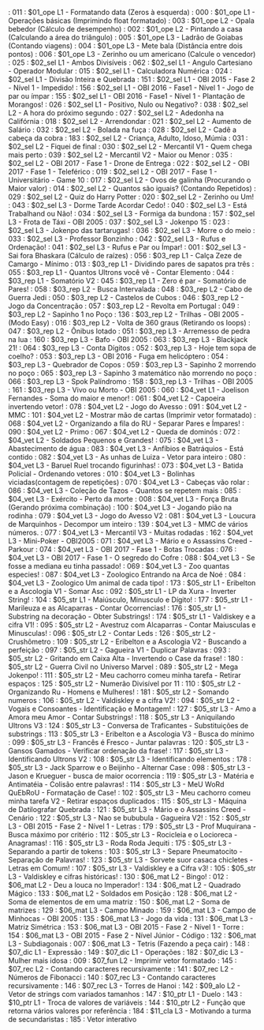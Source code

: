 [](../base/011/Readme.md) : 011 : $01_ope L1 - Formatando data (Zeros à esquerda)
[](../base/000/Readme.md) : 000 : $01_ope L1 - Operações básicas (Imprimindo float formatado)
[](../base/003/Readme.md) : 003 : $01_ope L2 - Opala bebedor (Cálculo de desempenho)
[](../base/002/Readme.md) : 002 : $01_ope L2 - Pintando a casa (Calculando a área do triângulo)
[](../base/005/Readme.md) : 005 : $01_ope L3 - Ladrão de Goiabas (Contando viagens)
[](../base/004/Readme.md) : 004 : $01_ope L3 - Mete bala (Distância entre dois pontos)
[](../base/006/Readme.md) : 006 : $01_ope L3 - Zerinho ou um americano (Calcule o vencedor)
[](../base/025/Readme.md) : 025 : $02_sel L1 - Ambos Divisíveis
[](../base/062/Readme.md) : 062 : $02_sel L1 - Angulo Cartesiano - Operador Modular
[](../base/015/Readme.md) : 015 : $02_sel L1 - Calculadora Numérica
[](../base/024/Readme.md) : 024 : $02_sel L1 - Divisão Inteira e Quebrada
[](../base/151/Readme.md) : 151 : $02_sel L1 - OBI 2015 - Fase 2 - Nível 1 - Impedido!
[](../base/156/Readme.md) : 156 : $02_sel L1 - OBI 2016 - Fase1 - Nível 1 - Jogo de par ou ímpar
[](../base/155/Readme.md) : 155 : $02_sel L1 - OBI 2016 - Fase1 - Nível 1 - Plantação de Morangos!
[](../base/026/Readme.md) : 026 : $02_sel L1 - Positivo, Nulo ou Negativo?
[](../base/038/Readme.md) : 038 : $02_sel L2 - A hora do próximo segundo
[](../base/027/Readme.md) : 027 : $02_sel L2 - Adedonha na Califórnia
[](../base/018/Readme.md) : 018 : $02_sel L2 - Arrendondar
[](../base/021/Readme.md) : 021 : $02_sel L2 - Aumento de Salário
[](../base/032/Readme.md) : 032 : $02_sel L2 - Bolada na fuça
[](../base/028/Readme.md) : 028 : $02_sel L2 - Cadê a cabeça da cobra
[](../base/183/Readme.md) : 183 : $02_sel L2 - Criança, Adulto, Idoso, Múmia
[](../base/031/Readme.md) : 031 : $02_sel L2 - Fiquei de final
[](../base/030/Readme.md) : 030 : $02_sel L2 - Mercantil V1 - Quem chega mais perto
[](../base/039/Readme.md) : 039 : $02_sel L2 - Mercantil V2 - Maior ou Menor
[](../base/035/Readme.md) : 035 : $02_sel L2 - OBI 2017 - Fase 1 - Drone de Entrega
[](../base/022/Readme.md) : 022 : $02_sel L2 - OBI 2017 - Fase 1 - Teleférico
[](../base/019/Readme.md) : 019 : $02_sel L2 - OBI 2017 - Fase 1 - Universitário - Game 10
[](../base/017/Readme.md) : 017 : $02_sel L2 - Ovos de galinha (Procurando o Maior valor)
[](../base/014/Readme.md) : 014 : $02_sel L2 - Quantos são iguais? (Contando Repetidos)
[](../base/029/Readme.md) : 029 : $02_sel L2 - Quiz do Harry Potter
[](../base/020/Readme.md) : 020 : $02_sel L2 - Zerinho ou Um!
[](../base/043/Readme.md) : 043 : $02_sel L3 - Dorme Tarde Acordar Cedo!
[](../base/040/Readme.md) : 040 : $02_sel L3 - Está Trabalhand ou Não!
[](../base/034/Readme.md) : 034 : $02_sel L3 - Formiga da bundona
[](../base/157/Readme.md) : 157 : $02_sel L3 - Frota de Táxi - OBI 2005
[](../base/037/Readme.md) : 037 : $02_sel L3 - Jokenpo 15
[](../base/023/Readme.md) : 023 : $02_sel L3 - Jokenpo das tartarugas!
[](../base/036/Readme.md) : 036 : $02_sel L3 - Morre o do meio
[](../base/033/Readme.md) : 033 : $02_sel L3 - Professor Bonzinho
[](../base/042/Readme.md) : 042 : $02_sel L3 - Rufus e Ordenação!
[](../base/041/Readme.md) : 041 : $02_sel L3 - Rufus e Par ou Ímpar!
[](../base/001/Readme.md) : 001 : $02_sel L3 - Sai fora Bhaskara (Cálculo de raízes)
[](../base/056/Readme.md) : 056 : $03_rep L1 - Calça Zeze de Camargo - Mínimo
[](../base/013/Readme.md) : 013 : $03_rep L1 - Dividindo pares de sapatos pra três
[](../base/055/Readme.md) : 055 : $03_rep L1 - Quantos Ultrons você vê - Contar Elemento
[](../base/044/Readme.md) : 044 : $03_rep L1 - Somatório V2
[](../base/045/Readme.md) : 045 : $03_rep L1 - Zero é par - Somatório de Pares!
[](../base/058/Readme.md) : 058 : $03_rep L2 - Busca Intervalada
[](../base/048/Readme.md) : 048 : $03_rep L2 - Cabo de Guerra Jedi
[](../base/050/Readme.md) : 050 : $03_rep L2 - Castelos de Cubos
[](../base/046/Readme.md) : 046 : $03_rep L2 - Jogo da Concentração
[](../base/057/Readme.md) : 057 : $03_rep L2 - Revolta em Portugal
[](../base/049/Readme.md) : 049 : $03_rep L2 - Sapinho 1 no Poço
[](../base/136/Readme.md) : 136 : $03_rep L2 - Trilhas - OBI 2005 - (Modo Easy)
[](../base/016/Readme.md) : 016 : $03_rep L2 - Volta de 360 graus (Retirando os loops)
[](../base/047/Readme.md) : 047 : $03_rep L2 - Ônibus lotado
[](../base/051/Readme.md) : 051 : $03_rep L3 - Arremesso de pedra na lua
[](../base/160/Readme.md) : 160 : $03_rep L3 - Bafo - OBI 2005
[](../base/063/Readme.md) : 063 : $03_rep L3 - Blackjack 21!
[](../base/064/Readme.md) : 064 : $03_rep L3 - Conta Dígitos
[](../base/052/Readme.md) : 052 : $03_rep L3 - Hoje tem sopa de coelho?
[](../base/053/Readme.md) : 053 : $03_rep L3 - OBI 2016 - Fuga em helicóptero
[](../base/054/Readme.md) : 054 : $03_rep L3 - Quebrador de Copos
[](../base/059/Readme.md) : 059 : $03_rep L3 - Sapinho 2 morrendo no poço
[](../base/065/Readme.md) : 065 : $03_rep L3 - Sapinho 3 matemático não morrendo no poço
[](../base/066/Readme.md) : 066 : $03_rep L3 - Spok Palíndromo
[](../base/158/Readme.md) : 158 : $03_rep L3 - Trilhas - OBI 2005
[](../base/161/Readme.md) : 161 : $03_rep L3 - Vivo ou Morto - OBI 2005
[](../base/060/Readme.md) : 060 : $04_vet L1 - Joelison Fernandes - Soma do maior e menor!
[](../base/061/Readme.md) : 061 : $04_vet L2 - Capoeira invertendo vetor!
[](../base/078/Readme.md) : 078 : $04_vet L2 - Jogo do Avesso
[](../base/091/Readme.md) : 091 : $04_vet L2 - MMC
[](../base/101/Readme.md) : 101 : $04_vet L2 - Mostrar mão de cartas (Imprimir vetor formatado)
[](../base/068/Readme.md) : 068 : $04_vet L2 - Organizando a fila do RU - Separar Pares e Ímpares!
[](../base/090/Readme.md) : 090 : $04_vet L2 - Primo
[](../base/067/Readme.md) : 067 : $04_vet L2 - Queda de dominós
[](../base/072/Readme.md) : 072 : $04_vet L2 - Soldados Pequenos e Grandes!
[](../base/075/Readme.md) : 075 : $04_vet L3 - Abastecimento de água
[](../base/083/Readme.md) : 083 : $04_vet L3 - Anfíbios e Batráquios - Está contido
[](../base/082/Readme.md) : 082 : $04_vet L3 - As unhas de Luiza - Vetor para inteiro
[](../base/080/Readme.md) : 080 : $04_vet L3 - Baruel Ruel trocando figurinhas!
[](../base/073/Readme.md) : 073 : $04_vet L3 - Batida Policial - Ordenando vetores
[](../base/010/Readme.md) : 010 : $04_vet L3 - Bolinhas viciadas(contagem de repetições)
[](../base/070/Readme.md) : 070 : $04_vet L3 - Cabeças vão rolar
[](../base/086/Readme.md) : 086 : $04_vet L3 - Coleção de Tazos - Quantos se repetem mais
[](../base/085/Readme.md) : 085 : $04_vet L3 - Exército - Perto da morte
[](../base/008/Readme.md) : 008 : $04_vet L3 - Força Bruta (Gerando próxima combinação)
[](../base/100/Readme.md) : 100 : $04_vet L3 - Jogando pião na rodinha
[](../base/079/Readme.md) : 079 : $04_vet L3 - Jogo do Avesso V2
[](../base/081/Readme.md) : 081 : $04_vet L3 - Loucura de Marquinhos - Decompor um inteiro
[](../base/139/Readme.md) : 139 : $04_vet L3 - MMC de vários números.
[](../base/077/Readme.md) : 077 : $04_vet L3 - Mercantil V3 - Muitas rodadas
[](../base/162/Readme.md) : 162 : $04_vet L3 - Mini-Poker - OBI2005
[](../base/071/Readme.md) : 071 : $04_vet L3 - Mário e o Assassins Creed - Parkour
[](../base/074/Readme.md) : 074 : $04_vet L3 - OBI 2017 - Fase 1 - Botas Trocadas
[](../base/076/Readme.md) : 076 : $04_vet L3 - OBI 2017 - Fase 1 - O segredo do Cofre
[](../base/088/Readme.md) : 088 : $04_vet L3 - Se fosse a mediana eu tinha passado!
[](../base/069/Readme.md) : 069 : $04_vet L3 - Zoo quantas especies!
[](../base/087/Readme.md) : 087 : $04_vet L3 - Zoologico Entrando na Arca de Noé
[](../base/084/Readme.md) : 084 : $04_vet L3 - Zoologico Um animal de cada tipo!
[](../base/173/Readme.md) : 173 : $05_str L1 - Eribelton e a Ascologia V1 - Somar Asc
[](../base/092/Readme.md) : 092 : $05_str L1 - LP da Xura - Inverter String!
[](../base/104/Readme.md) : 104 : $05_str L1 - Maiúsculo, Minusculo e Dígito!
[](../base/177/Readme.md) : 177 : $05_str L1 - Marileuza e as Alcaparras - Contar Ocorrencias!
[](../base/176/Readme.md) : 176 : $05_str L1 - Substring na decoração - Obter Substrings!
[](../base/174/Readme.md) : 174 : $05_str L1 - Valdiskey e a cifra V1!
[](../base/095/Readme.md) : 095 : $05_str L2 - Avestruz com Alcaparras - Contar Maiusculas e Minusculas!
[](../base/096/Readme.md) : 096 : $05_str L2 - Contar Leds
[](../base/126/Readme.md) : 126 : $05_str L2 - Crushômetro
[](../base/109/Readme.md) : 109 : $05_str L2 - Eribelton e a Ascologia V2 - Buscando a perfeição
[](../base/097/Readme.md) : 097 : $05_str L2 - Gagueira V1 - Duplicar Palavras
[](../base/093/Readme.md) : 093 : $05_str L2 - Gritando em Caixa Alta - Invertendo o Case da frase!
[](../base/180/Readme.md) : 180 : $05_str L2 - Guerra Civil no Universo Marvel
[](../base/089/Readme.md) : 089 : $05_str L2 - Mega Jokenpo!
[](../base/111/Readme.md) : 111 : $05_str L2 - Meu cachorro comeu minha tarefa - Retirar espaços
[](../base/125/Readme.md) : 125 : $05_str L2 - Numerão Divisível por 11
[](../base/110/Readme.md) : 110 : $05_str L2 - Organizando Ru - Homens e Mulheres!
[](../base/181/Readme.md) : 181 : $05_str L2 - Somando numeros
[](../base/106/Readme.md) : 106 : $05_str L2 - Valdiskley e a cifra V2!
[](../base/094/Readme.md) : 094 : $05_str L2 - Vogais e Consoantes - Identificação e Montagem!
[](../base/127/Readme.md) : 127 : $05_str L3 - Amo a Amora meu Amor - Contar Substrings!
[](../base/118/Readme.md) : 118 : $05_str L3 - Aniquilando Ultrons V3
[](../base/124/Readme.md) : 124 : $05_str L3 - Conversa de Traficantes - Substituições de substrings
[](../base/113/Readme.md) : 113 : $05_str L3 - Eribelton e a Ascologia V3 - Busca do mínimo
[](../base/099/Readme.md) : 099 : $05_str L3 - Francês é Fresco - Juntar palavras
[](../base/120/Readme.md) : 120 : $05_str L3 - Gansos Gamados - Verificar ordenação da frase!
[](../base/117/Readme.md) : 117 : $05_str L3 - Identificando Ultrons V2
[](../base/108/Readme.md) : 108 : $05_str L3 - Identificando elementos
[](../base/178/Readme.md) : 178 : $05_str L3 - Jack Sparrow e o Beijinho - Alternar Case
[](../base/098/Readme.md) : 098 : $05_str L3 - Jason e Krueguer - busca de maior ocorrencia
[](../base/119/Readme.md) : 119 : $05_str L3 - Matéria e Antimatéia - Colisão entre palavras!
[](../base/114/Readme.md) : 114 : $05_str L3 - MeU WoRd QuEbRoU - Formatação de Case!
[](../base/102/Readme.md) : 102 : $05_str L3 - Meu cachorro comeu minha tarefa V2 - Retirar espaços duplicados
[](../base/115/Readme.md) : 115 : $05_str L3 - Máquina de Datilografar Quebrada
[](../base/121/Readme.md) : 121 : $05_str L3 - Mário e o Assassins Creed - Cenário
[](../base/122/Readme.md) : 122 : $05_str L3 - Nao se bububula - Gagueira V2!
[](../base/152/Readme.md) : 152 : $05_str L3 - OBI 2015 - Fase 2 - Nível 1 - Letras
[](../base/179/Readme.md) : 179 : $05_str L3 - Prof Muquirana - Busca máximo por critério
[](../base/112/Readme.md) : 112 : $05_str L3 - Rocicleia e o Locioreca - Anagramas!
[](../base/116/Readme.md) : 116 : $05_str L3 - Roda Roda Jequiti
[](../base/175/Readme.md) : 175 : $05_str L3 - Separando a partir de tokens
[](../base/103/Readme.md) : 103 : $05_str L3 - Separe Pneumatocito - Separação de Palavras!
[](../base/123/Readme.md) : 123 : $05_str L3 - Sorvete suor casaca chicletes - Letras em Comum!
[](../base/107/Readme.md) : 107 : $05_str L3 - Valdiskley e a Cifra v3!
[](../base/105/Readme.md) : 105 : $05_str L3 - Valdiskley e cifras históricas!
[](../base/130/Readme.md) : 130 : $06_mat L2 - Bingo!
[](../base/012/Readme.md) : 012 : $06_mat L2 - Deu a louca no Imperador!
[](../base/134/Readme.md) : 134 : $06_mat L2 - Quadrado Mágico
[](../base/133/Readme.md) : 133 : $06_mat L2 - Soldados em Posição
[](../base/128/Readme.md) : 128 : $06_mat L2 - Soma de elementos de em uma matriz
[](../base/150/Readme.md) : 150 : $06_mat L2 - Soma de matrizes
[](../base/129/Readme.md) : 129 : $06_mat L3 - Campo Minado
[](../base/159/Readme.md) : 159 : $06_mat L3 - Campo de Minhocas - OBI 2005
[](../base/135/Readme.md) : 135 : $06_mat L3 - Jogo da vida
[](../base/131/Readme.md) : 131 : $06_mat L3 - Matriz Simétrica
[](../base/153/Readme.md) : 153 : $06_mat L3 - OBI 2015 - Fase 2 - Nível 1 - Torre
[](../base/154/Readme.md) : 154 : $06_mat L3 - OBI 2015 - Fase 2 - Nível Júnior - Código
[](../base/132/Readme.md) : 132 : $06_mat L3 - Subdiagonais
[](../base/007/Readme.md) : 007 : $06_mat L3 - Tetris (Fazendo a peça cair)
[](../base/148/Readme.md) : 148 : $07_dic L1 - Expressão
[](../base/149/Readme.md) : 149 : $07_dic L1 - Operações
[](../base/182/Readme.md) : 182 : $07_dic L3 - Mulher mais idosa
[](../base/009/Readme.md) : 009 : $07_fun L2 - Imprimir vetor formatado
[](../base/145/Readme.md) : 145 : $07_rec L2 - Contando caracteres recursivamente
[](../base/141/Readme.md) : 141 : $07_rec L2 - Números de Fibonacci
[](../base/140/Readme.md) : 140 : $07_rec L3 - Contando caracteres recursivamente
[](../base/146/Readme.md) : 146 : $07_rec L3 - Torres de Hanoi
[](../base/142/Readme.md) : 142 : $09_alo L2 - Vetor de strings com variados tamanhos
[](../base/147/Readme.md) : 147 : $10_ptr L1 - Duelo
[](../base/143/Readme.md) : 143 : $10_ptr L1 - Troca de valores de variáveis
[](../base/144/Readme.md) : 144 : $10_ptr L2 - Função que retorna vários valores por referência
[](../base/184/Readme.md) : 184 : $11_cla L3 - Motivando a turma de secundaristas
[](../base/185/Readme.md) : 185 : Vetor interativo
